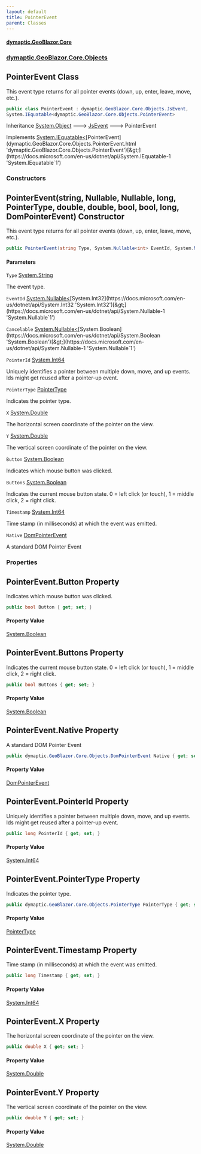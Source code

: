 ```yaml
---
layout: default
title: PointerEvent
parent: Classes
---
```

#### [dymaptic.GeoBlazor.Core](index.html 'index')
### [dymaptic.GeoBlazor.Core.Objects](index.html#dymaptic.GeoBlazor.Core.Objects 'dymaptic.GeoBlazor.Core.Objects')

## PointerEvent Class

This event type returns for all pointer events (down, up, enter, leave, move, etc.).

```csharp
public class PointerEvent : dymaptic.GeoBlazor.Core.Objects.JsEvent,
System.IEquatable<dymaptic.GeoBlazor.Core.Objects.PointerEvent>
```

Inheritance [System.Object](https://docs.microsoft.com/en-us/dotnet/api/System.Object 'System.Object') &#129106; [JsEvent](dymaptic.GeoBlazor.Core.Objects.JsEvent.html 'dymaptic.GeoBlazor.Core.Objects.JsEvent') &#129106; PointerEvent

Implements [System.IEquatable&lt;](https://docs.microsoft.com/en-us/dotnet/api/System.IEquatable-1 'System.IEquatable`1')[PointerEvent](dymaptic.GeoBlazor.Core.Objects.PointerEvent.html 'dymaptic.GeoBlazor.Core.Objects.PointerEvent')[&gt;](https://docs.microsoft.com/en-us/dotnet/api/System.IEquatable-1 'System.IEquatable`1')
### Constructors

<a name='dymaptic.GeoBlazor.Core.Objects.PointerEvent.PointerEvent(string,System.Nullable_int_,System.Nullable_bool_,long,dymaptic.GeoBlazor.Core.Objects.PointerType,double,double,bool,bool,long,dymaptic.GeoBlazor.Core.Objects.DomPointerEvent)'></a>

## PointerEvent(string, Nullable<int>, Nullable<bool>, long, PointerType, double, double, bool, bool, long, DomPointerEvent) Constructor

This event type returns for all pointer events (down, up, enter, leave, move, etc.).

```csharp
public PointerEvent(string Type, System.Nullable<int> EventId, System.Nullable<bool> Cancelable, long PointerId, dymaptic.GeoBlazor.Core.Objects.PointerType PointerType, double X, double Y, bool Button, bool Buttons, long Timestamp, dymaptic.GeoBlazor.Core.Objects.DomPointerEvent Native);
```
#### Parameters

<a name='dymaptic.GeoBlazor.Core.Objects.PointerEvent.PointerEvent(string,System.Nullable_int_,System.Nullable_bool_,long,dymaptic.GeoBlazor.Core.Objects.PointerType,double,double,bool,bool,long,dymaptic.GeoBlazor.Core.Objects.DomPointerEvent).Type'></a>

`Type` [System.String](https://docs.microsoft.com/en-us/dotnet/api/System.String 'System.String')

The event type.

<a name='dymaptic.GeoBlazor.Core.Objects.PointerEvent.PointerEvent(string,System.Nullable_int_,System.Nullable_bool_,long,dymaptic.GeoBlazor.Core.Objects.PointerType,double,double,bool,bool,long,dymaptic.GeoBlazor.Core.Objects.DomPointerEvent).EventId'></a>

`EventId` [System.Nullable&lt;](https://docs.microsoft.com/en-us/dotnet/api/System.Nullable-1 'System.Nullable`1')[System.Int32](https://docs.microsoft.com/en-us/dotnet/api/System.Int32 'System.Int32')[&gt;](https://docs.microsoft.com/en-us/dotnet/api/System.Nullable-1 'System.Nullable`1')

<a name='dymaptic.GeoBlazor.Core.Objects.PointerEvent.PointerEvent(string,System.Nullable_int_,System.Nullable_bool_,long,dymaptic.GeoBlazor.Core.Objects.PointerType,double,double,bool,bool,long,dymaptic.GeoBlazor.Core.Objects.DomPointerEvent).Cancelable'></a>

`Cancelable` [System.Nullable&lt;](https://docs.microsoft.com/en-us/dotnet/api/System.Nullable-1 'System.Nullable`1')[System.Boolean](https://docs.microsoft.com/en-us/dotnet/api/System.Boolean 'System.Boolean')[&gt;](https://docs.microsoft.com/en-us/dotnet/api/System.Nullable-1 'System.Nullable`1')

<a name='dymaptic.GeoBlazor.Core.Objects.PointerEvent.PointerEvent(string,System.Nullable_int_,System.Nullable_bool_,long,dymaptic.GeoBlazor.Core.Objects.PointerType,double,double,bool,bool,long,dymaptic.GeoBlazor.Core.Objects.DomPointerEvent).PointerId'></a>

`PointerId` [System.Int64](https://docs.microsoft.com/en-us/dotnet/api/System.Int64 'System.Int64')

Uniquely identifies a pointer between multiple down, move, and up events. Ids might get reused after a pointer-up event.

<a name='dymaptic.GeoBlazor.Core.Objects.PointerEvent.PointerEvent(string,System.Nullable_int_,System.Nullable_bool_,long,dymaptic.GeoBlazor.Core.Objects.PointerType,double,double,bool,bool,long,dymaptic.GeoBlazor.Core.Objects.DomPointerEvent).PointerType'></a>

`PointerType` [PointerType](dymaptic.GeoBlazor.Core.Objects.PointerType.html 'dymaptic.GeoBlazor.Core.Objects.PointerType')

Indicates the pointer type.

<a name='dymaptic.GeoBlazor.Core.Objects.PointerEvent.PointerEvent(string,System.Nullable_int_,System.Nullable_bool_,long,dymaptic.GeoBlazor.Core.Objects.PointerType,double,double,bool,bool,long,dymaptic.GeoBlazor.Core.Objects.DomPointerEvent).X'></a>

`X` [System.Double](https://docs.microsoft.com/en-us/dotnet/api/System.Double 'System.Double')

The horizontal screen coordinate of the pointer on the view.

<a name='dymaptic.GeoBlazor.Core.Objects.PointerEvent.PointerEvent(string,System.Nullable_int_,System.Nullable_bool_,long,dymaptic.GeoBlazor.Core.Objects.PointerType,double,double,bool,bool,long,dymaptic.GeoBlazor.Core.Objects.DomPointerEvent).Y'></a>

`Y` [System.Double](https://docs.microsoft.com/en-us/dotnet/api/System.Double 'System.Double')

The vertical screen coordinate of the pointer on the view.

<a name='dymaptic.GeoBlazor.Core.Objects.PointerEvent.PointerEvent(string,System.Nullable_int_,System.Nullable_bool_,long,dymaptic.GeoBlazor.Core.Objects.PointerType,double,double,bool,bool,long,dymaptic.GeoBlazor.Core.Objects.DomPointerEvent).Button'></a>

`Button` [System.Boolean](https://docs.microsoft.com/en-us/dotnet/api/System.Boolean 'System.Boolean')

Indicates which mouse button was clicked.

<a name='dymaptic.GeoBlazor.Core.Objects.PointerEvent.PointerEvent(string,System.Nullable_int_,System.Nullable_bool_,long,dymaptic.GeoBlazor.Core.Objects.PointerType,double,double,bool,bool,long,dymaptic.GeoBlazor.Core.Objects.DomPointerEvent).Buttons'></a>

`Buttons` [System.Boolean](https://docs.microsoft.com/en-us/dotnet/api/System.Boolean 'System.Boolean')

Indicates the current mouse button state. 0 = left click (or touch), 1 = middle click, 2 = right click.

<a name='dymaptic.GeoBlazor.Core.Objects.PointerEvent.PointerEvent(string,System.Nullable_int_,System.Nullable_bool_,long,dymaptic.GeoBlazor.Core.Objects.PointerType,double,double,bool,bool,long,dymaptic.GeoBlazor.Core.Objects.DomPointerEvent).Timestamp'></a>

`Timestamp` [System.Int64](https://docs.microsoft.com/en-us/dotnet/api/System.Int64 'System.Int64')

Time stamp (in milliseconds) at which the event was emitted.

<a name='dymaptic.GeoBlazor.Core.Objects.PointerEvent.PointerEvent(string,System.Nullable_int_,System.Nullable_bool_,long,dymaptic.GeoBlazor.Core.Objects.PointerType,double,double,bool,bool,long,dymaptic.GeoBlazor.Core.Objects.DomPointerEvent).Native'></a>

`Native` [DomPointerEvent](dymaptic.GeoBlazor.Core.Objects.DomPointerEvent.html 'dymaptic.GeoBlazor.Core.Objects.DomPointerEvent')

A standard DOM Pointer Event
### Properties

<a name='dymaptic.GeoBlazor.Core.Objects.PointerEvent.Button'></a>

## PointerEvent.Button Property

Indicates which mouse button was clicked.

```csharp
public bool Button { get; set; }
```

#### Property Value
[System.Boolean](https://docs.microsoft.com/en-us/dotnet/api/System.Boolean 'System.Boolean')

<a name='dymaptic.GeoBlazor.Core.Objects.PointerEvent.Buttons'></a>

## PointerEvent.Buttons Property

Indicates the current mouse button state. 0 = left click (or touch), 1 = middle click, 2 = right click.

```csharp
public bool Buttons { get; set; }
```

#### Property Value
[System.Boolean](https://docs.microsoft.com/en-us/dotnet/api/System.Boolean 'System.Boolean')

<a name='dymaptic.GeoBlazor.Core.Objects.PointerEvent.Native'></a>

## PointerEvent.Native Property

A standard DOM Pointer Event

```csharp
public dymaptic.GeoBlazor.Core.Objects.DomPointerEvent Native { get; set; }
```

#### Property Value
[DomPointerEvent](dymaptic.GeoBlazor.Core.Objects.DomPointerEvent.html 'dymaptic.GeoBlazor.Core.Objects.DomPointerEvent')

<a name='dymaptic.GeoBlazor.Core.Objects.PointerEvent.PointerId'></a>

## PointerEvent.PointerId Property

Uniquely identifies a pointer between multiple down, move, and up events. Ids might get reused after a pointer-up event.

```csharp
public long PointerId { get; set; }
```

#### Property Value
[System.Int64](https://docs.microsoft.com/en-us/dotnet/api/System.Int64 'System.Int64')

<a name='dymaptic.GeoBlazor.Core.Objects.PointerEvent.PointerType'></a>

## PointerEvent.PointerType Property

Indicates the pointer type.

```csharp
public dymaptic.GeoBlazor.Core.Objects.PointerType PointerType { get; set; }
```

#### Property Value
[PointerType](dymaptic.GeoBlazor.Core.Objects.PointerType.html 'dymaptic.GeoBlazor.Core.Objects.PointerType')

<a name='dymaptic.GeoBlazor.Core.Objects.PointerEvent.Timestamp'></a>

## PointerEvent.Timestamp Property

Time stamp (in milliseconds) at which the event was emitted.

```csharp
public long Timestamp { get; set; }
```

#### Property Value
[System.Int64](https://docs.microsoft.com/en-us/dotnet/api/System.Int64 'System.Int64')

<a name='dymaptic.GeoBlazor.Core.Objects.PointerEvent.X'></a>

## PointerEvent.X Property

The horizontal screen coordinate of the pointer on the view.

```csharp
public double X { get; set; }
```

#### Property Value
[System.Double](https://docs.microsoft.com/en-us/dotnet/api/System.Double 'System.Double')

<a name='dymaptic.GeoBlazor.Core.Objects.PointerEvent.Y'></a>

## PointerEvent.Y Property

The vertical screen coordinate of the pointer on the view.

```csharp
public double Y { get; set; }
```

#### Property Value
[System.Double](https://docs.microsoft.com/en-us/dotnet/api/System.Double 'System.Double')
